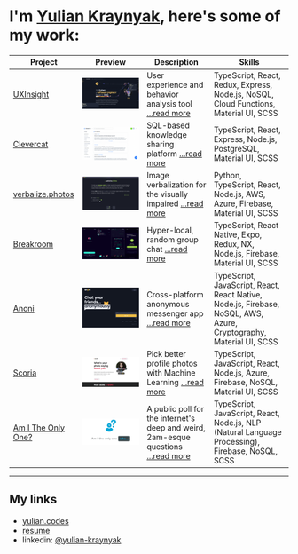 # I'm [Yulian Kraynyak](https://yulian.codes), here's some of my work:

| Project                                              | Preview                                                                                           | Description                                                                                                         | Skills                                                                                                             |
| ---------------------------------------------------- | ------------------------------------------------------------------------------------------------- | ------------------------------------------------------------------------------------------------------------------- | ------------------------------------------------------------------------------------------------------------------ |
| [UXInsight](/projects/uxi.md)                        | [![uxi-screenshot](/assets/uxi-ss.png)](/projects/uxi.md)                                         | User experience and behavior analysis tool [...read more](/projects/uxi.md)                                         | TypeScript, React, Redux, Express, Node.js, NoSQL, Cloud Functions, Material UI, SCSS                              |
| [Clevercat](/projects/clevercat.md)                  | [![clevercat-screenshot](/assets/clevercat-ss.png) ](/projects/clevercat.md)                      | SQL-based knowledge sharing platform [...read more](/projects/clevercat.md)                                         | TypeScript, React, Express, Node.js, PostgreSQL, Material UI, SCSS                                                 |
| [verbalize.photos](/projects/verbalize-photos.md)    | [![verbalize-photos-screenshot](/assets/verbalize-photos-ss.png) ](/projects/verbalize-photos.md) | Image verbalization for the visually impaired [...read more](/projects/verbalize-photos.md)                         | Python, TypeScript, React, Node.js, AWS, Azure, Firebase, Material UI, SCSS                                        |
| [Breakroom](/projects/breakroom.md)                  | [![breakroom-screenshot](/assets/breakroom-ss.png) ](/projects/breakroom.md)                      | Hyper-local, random group chat [...read more](/projects/breakroom.md)                                               | TypeScript, React Native, Expo, Redux, NX, Node.js, Firebase, Material UI, SCSS                                    |
| [Anoni](/projects/anoni.md)                          | [![anoni-screenshot](/assets/anoni-ss.png) ](/projects/anoni.md)                                  | Cross-platform anonymous messenger app [...read more](/projects/anoni.md)                                           | TypeScript, JavaScript, React, React Native, Node.js, Firebase, NoSQL, AWS, Azure, Cryptography, Material UI, SCSS |
| [Scoria](/projects/scoria.md)                        | [![scoria-screenshot](/assets/scoria-ss.png) ](/projects/scoria.md)                               | Pick better profile photos with Machine Learning [...read more](/projects/scoria.md)                                | TypeScript, JavaScript, React, Node.js, Azure, Firebase, NoSQL, Material UI, SCSS                                  |
| [Am I The Only One?](/projects/am-i-the-only-one.md) | [![am-i-the-only-one-demo](/assets/am-i-the-only-one-ss.png) ](/projects/am-i-the-only-one.md)    | A public poll for the internet's deep and weird, 2am-esque questions [...read more](/projects/am-i-the-only-one.md) | TypeScript, JavaScript, React, Node.js, NLP (Natural Language Processing), Firebase, NoSQL, SCSS                   |

---

## My links

- [yulian.codes](https://yulian.codes)
- [resume](https://drive.google.com/file/d/1Bctbrml9RGyIbULPcJRRggmM6D9iFVSQ/view)
- linkedin: [@yulian-kraynyak](https://www.linkedin.com/in/yulian-kraynyak/)
